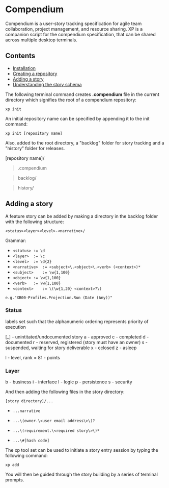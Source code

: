 # Compendium

Compendium is a user-story tracking specification for agile team collaboration, project management, and resource sharing.  XP is a companion script for the compendium specification, that can be shared across multiple desktop terminals.

## Contents

- [Installation](#installation)
- [Creating a repository](#creating-a-repository)
- [Adding a story](#adding-a-story)
- [Understanding the story schema](#understanding-the-story-schema)

The following terminal command creates **.compendium** file in the current directory which signifies the root of a compendium repository:

`xp init`

An initial repository name can be specified by appending it to the init command:

`xp init [repository name]`

Also, added to the root directory, a "backlog" folder for story tracking and a "history" folder for releases.

[repository name]/
	
> .compendium

> backlog/

> history/

## Adding a story

A feature story can be added by making a directory in the backlog folder with the following structure:

`<status><layer><level>-<narrative>/`

Grammar:

- `<status>	:= \d`
- `<layer>	:= \c`
- `<level>	:= \d{2}`
- `<narrative> 	:= <subject>\.<object>\.<verb> (<context>)*`
- `<subject> 	:= \w{1,100}`
- `<object>	:= \w{1,100}`
- `<verb>	:= \w{1,100}`
- `<context>	:= \(\w{1,20} <context>?\)`

`e.g."XB00-Profiles.Projection.Run (Date (Any))"`


### Status
labels set such that the alphanumeric ordering represents priority of execution	

[_] - unintitated/undocumented story
a - approved
c - completed
d - documented
r - reserved, registered (story must have an owner)
s - suspended, waiting for story deliverable
x - cclosed
z - asleep

l - level, rank = 81 - points

### Layer

b - business
i - interface
l - logic
p - persistence
s - security
	
And then adding the following files in the story directory:

`[story directory]/...`

- `...narrative`

- `...\(owner.\<user email address\>\)?`
	
- `...\(requirement.\<required story\>\)*`

- `...\#[hash code]`

The xp tool set can be used to initiate a story entry session by typing the following command:

`xp add`

You will then be guided through the story building by a series of terminal prompts.
